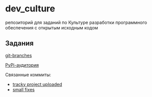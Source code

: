 # dev_culture
 репозиторий для заданий по Культуре разработки программного обеспечения с открытым исходным кодом
## Задания
[git-branches](https://github.com/AleksandrZalygin/culture/tree/main/git_branches)

[PyPi-аудитория](/tracky_tracky)

Связанные коммиты:
- [tracky project uploaded](https://github.com/Altynny/dev_culture/commit/f2473e808e0190405c98d3c3afe65fd12be914ae)
- [small fixes](https://github.com/Altynny/dev_culture/commit/5a6f39fa242820ac2ab9c79f4812418991f77e69)

